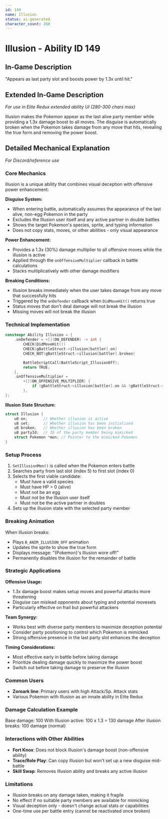 ```yaml
---
id: 149
name: Illusion
status: ai-generated
character_count: 260
---
```


# Illusion - Ability ID 149

## In-Game Description
"Appears as last party slot and boosts power by 1.3x until hit."

## Extended In-Game Description
*For use in Elite Redux extended ability UI (280-300 chars max)*

Illusion makes the Pokemon appear as the last alive party member while providing a 1.3x damage boost to all moves. The disguise is automatically broken when the Pokemon takes damage from any move that hits, revealing the true form and removing the power boost.

## Detailed Mechanical Explanation
*For Discord/reference use*

### Core Mechanics
Illusion is a unique ability that combines visual deception with offensive power enhancement:

**Disguise System:**
- When entering battle, automatically assumes the appearance of the last alive, non-egg Pokemon in the party
- Excludes the Illusion user itself and any active partner in double battles
- Shows the target Pokemon's species, sprite, and typing information
- Does not copy stats, moves, or other abilities - only visual appearance

**Power Enhancement:**
- Provides a 1.3x (30%) damage multiplier to all offensive moves while the illusion is active
- Applied through the `onOffensiveMultiplier` callback in battle calculations
- Stacks multiplicatively with other damage modifiers

**Breaking Conditions:**
- Illusion breaks immediately when the user takes damage from any move that successfully hits
- Triggered by the `onDefender` callback when `DidMoveHit()` returns true
- Status moves that don't deal damage will not break the illusion
- Missing moves will not break the illusion

### Technical Implementation

```cpp
constexpr Ability Illusion = {
    .onDefender = +[](ON_DEFENDER) -> int {
        CHECK(DidMoveHit())
        CHECK(gBattleStruct->illusion[battler].on)
        CHECK_NOT(gBattleStruct->illusion[battler].broken)

        BattleScriptCall(BattleScript_IllusionOff);
        return TRUE;
    },
    .onOffensiveMultiplier =
        +[](ON_OFFENSIVE_MULTIPLIER) {
            if (gBattleStruct->illusion[battler].on && !gBattleStruct->illusion[battler].broken) MUL(1.3);
        },
};
```

**Illusion State Structure:**
```cpp
struct Illusion {
    u8 on;       // Whether illusion is active
    u8 set;      // Whether illusion has been initialized
    u8 broken;   // Whether illusion has been broken
    u8 partyId;  // ID of the party member being mimicked
    struct Pokemon *mon; // Pointer to the mimicked Pokemon
}
```

### Setup Process
1. `SetIllusionMon()` is called when the Pokemon enters battle
2. Searches party from last slot (index 5) to first slot (index 0)
3. Selects the first viable candidate:
   - Must have a valid species
   - Must have HP > 0 (alive)
   - Must not be an egg
   - Must not be the Illusion user itself
   - Must not be the active partner in doubles
4. Sets up the illusion state with the selected party member

### Breaking Animation
When illusion breaks:
- Plays `B_ANIM_ILLUSION_OFF` animation
- Updates the sprite to show the true form
- Displays message: "{Pokemon}'s Illusion wore off!"
- Permanently disables the illusion for the remainder of battle

### Strategic Applications

**Offensive Usage:**
- 1.3x damage boost makes setup moves and powerful attacks more threatening
- Disguise can mislead opponents about typing and potential movesets
- Particularly effective on frail but powerful attackers

**Team Synergy:**
- Works best with diverse party members to maximize deception potential
- Consider party positioning to control which Pokemon is mimicked
- Strong offensive presence in the last party slot enhances the deception

**Timing Considerations:**
- Most effective early in battle before taking damage
- Prioritize dealing damage quickly to maximize the power boost
- Switch out before taking damage to preserve the illusion

### Common Users
- **Zoroark line**: Primary users with high Attack/Sp. Attack stats
- Various Pokemon with Illusion as an innate ability in Elite Redux

### Damage Calculation Example
Base damage: 100
With Illusion active: 100 x 1.3 = 130 damage
After illusion breaks: 100 damage (normal)

### Interactions with Other Abilities
- **Fort Knox**: Does not block Illusion's damage boost (non-offensive ability)
- **Trace/Role Play**: Can copy Illusion but won't set up a new disguise mid-battle
- **Skill Swap**: Removes Illusion ability and breaks any active illusion

### Limitations
- Illusion breaks on any damage taken, making it fragile
- No effect if no suitable party members are available for mimicking
- Visual deception only - doesn't change actual stats or capabilities
- One-time use per battle entry (cannot be reactivated once broken)